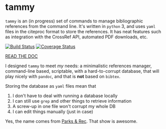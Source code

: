 # tammy

`tammy` is an (in progress) set of commands to manage bibliographic references
from the command line. It's written in `python` 3, and uses `yaml` files in the
citeproc format to store the references. It has neat features such as
integration with the CrossRef API, automated PDF downloads, etc.

[![Build Status](https://travis-ci.org/tpoisot/tammy.svg?branch=master)](https://travis-ci.org/tpoisot/tammy)
[![Coverage Status](https://coveralls.io/repos/tpoisot/tammy/badge.png)](https://coveralls.io/r/tpoisot/tammy)

[READ THE DOC](http://tammy.readthedocs.org/en/latest/index.html#)

I designed `tammy` to meet *my* needs: a minimalistic references manager,
command-line based, scriptable, with a hard-to-corrupt database, that will play
nicely with `pandoc`, and that is **not** based on `bibtex`.

Storing the database as `yaml` files mean that

1.  I don't have to deal with running a database locally
2.  I can still use `grep` and other things to retrieve information
3.  A screw-up in one file won't corrupt my whole DB
4.  I can edit things manually (just in case)

Yes, the name comes from [Parks & Rec][pr]. That show is awesome.

[pr]: http://www.imdb.com/title/tt1266020/
